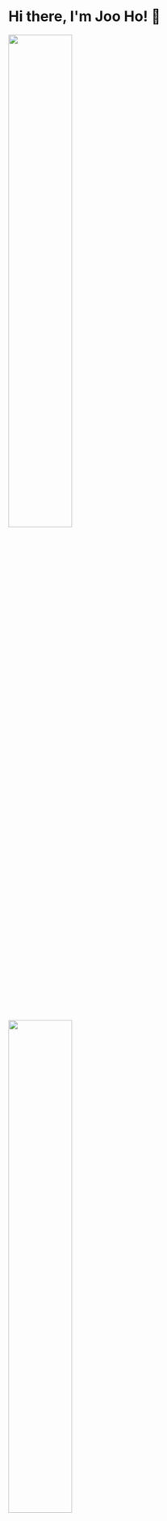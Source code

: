 # Hi there, I'm Joo Ho! 👋

<img align="left" width=50% src="https://github-readme-stats.vercel.app/api/top-langs/?username=iamjhp&layout=compact" />

<img align="left" width=50% src="https://github-readme-stats.vercel.app/api?username=iamjhp&show_icons=true&theme=radical&include_all_commits=true" />

<img width=50% src="https://github-readme-streak-stats.herokuapp.com/?user=iamjhp&theme=radical" />
